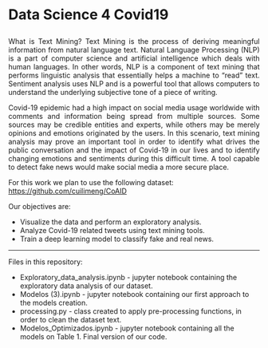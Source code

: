 # **<p align="justify">Data Science 4 Covid19</p>**  

<p align="justify">
What is Text Mining? Text Mining is the process of deriving meaningful information from natural language text. Natural Language Processing (NLP) is a part of computer science and artificial intelligence which deals with human languages. In other words, NLP is a component of text mining that performs linguistic analysis that essentially helps a machine to “read” text. Sentiment analysis uses NLP and is a powerful tool that allows computers to understand the underlying subjective tone of a piece of writing.
</p>

<p align="justify">
Covid-19 epidemic had a high impact on social media usage worldwide with comments and information being spread from multiple sources. Some sources may be credible entities and experts, while others may be merely opinions and emotions originated by the users. In this scenario, text mining analysis may prove an important tool in order to identify what drives the public conversation and the impact of Covid-19 in our lives and to identify changing emotions and sentiments during this difficult time. A tool capable to detect fake news would make social media a more secure place.<br/>

For this work we plan to use the following dataset:<br/>
https://github.com/cuilimeng/CoAID  
</p>

Our objectives are:  
* Visualize the data and perform an exploratory analysis.  
* Analyze Covid-19 related tweets using text mining tools.  
* Train a deep learning model to classify fake and real news.  

---

Files in this repository:
* Exploratory_data_analysis.ipynb - jupyter notebook containing the exploratory data analysis of our dataset.<br/>
* Modelos (3).ipynb - jupyter notebook containing our first approach to the models creation.<br/>
* processing.py - class created to apply pre-processing functions, in order to clean the dataset text.<br/>
* Modelos_Optimizados.ipynb - jupyter notebook containing all the models on Table 1. Final version of our code.



